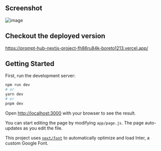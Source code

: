 ## Screenshot

![image](https://github.com/Boreto1213/prompt-hub-nextjs-project/assets/95682724/7b13764d-7434-4c16-a52c-fcc7beca307c)

## Checkout the deployed version

https://prompt-hub-nextjs-project-fh86ru84k-boreto1213.vercel.app/

## Getting Started

First, run the development server:

```bash
npm run dev
# or
yarn dev
# or
pnpm dev
```

Open [http://localhost:3000](http://localhost:3000) with your browser to see the result.

You can start editing the page by modifying `app/page.js`. The page auto-updates as you edit the file.

This project uses [`next/font`](https://nextjs.org/docs/basic-features/font-optimization) to automatically optimize and load Inter, a custom Google Font.
